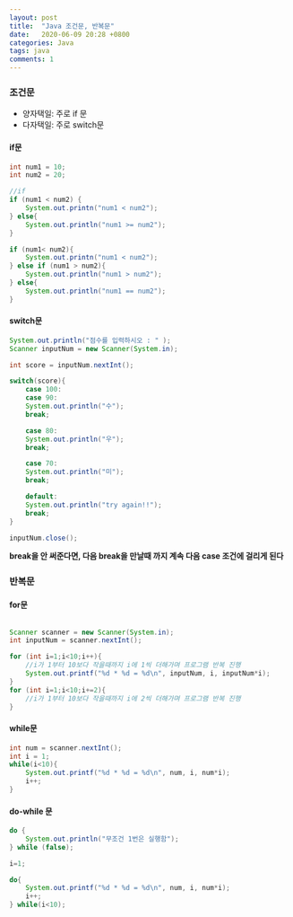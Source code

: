 ```yaml
---
layout: post
title:  "Java 조건문, 반복문"
date:   2020-06-09 20:28 +0800
categories: Java
tags: java
comments: 1
---
```


### 조건문

- 양자택일: 주로 if 문
- 다자택일: 주로 switch문

#### if문

```java
int num1 = 10;
int num2 = 20;

//if
if (num1 < num2) {
    System.out.printn("num1 < num2");
} else{
    System.out.println("num1 >= num2");
}

if (num1< num2){
    System.out.printn("num1 < num2");
} else if (num1 > num2){
    System.out.println("num1 > num2");
} else{
    System.out.println("num1 == num2");
}
```

#### switch문

```java
System.out.println("점수를 입력하시오 : " );
Scanner inputNum = new Scanner(System.in);

int score = inputNum.nextInt();

switch(score){
    case 100:
    case 90:
    System.out.println("수");
    break;

    case 80:
    System.out.println("우");
    break;

    case 70:
    System.out.println("미");
    break;

    default:
    System.out.println("try again!!");
    break;
}

inputNum.close();

```

**break을 안 써준다면, 다음 break을 만날때 까지 계속 다음 case 조건에 걸리게 된다**

### 반복문

#### for문

```java

Scanner scanner = new Scanner(System.in);
int inputNum = scanner.nextInt();

for (int i=1;i<10;i++){
    //i가 1부터 10보다 작을때까지 i에 1씩 더해가며 프로그램 반복 진행
    System.out.printf("%d * %d = %d\n", inputNum, i, inputNum*i);
}
for (int i=1;i<10;i+=2){
    //i가 1부터 10보다 작을때까지 i에 2씩 더해가며 프로그램 반복 진행
}
```
#### while문

```java
int num = scanner.nextInt();
int i = 1;
while(i<10){
    System.out.printf("%d * %d = %d\n", num, i, num*i);
    i++;
}
```

#### do-while 문

```java
do {
    System.out.println("무조건 1번은 실행함");
} while (false);

i=1;

do{
    System.out.printf("%d * %d = %d\n", num, i, num*i);
    i++;
} while(i<10);
```

